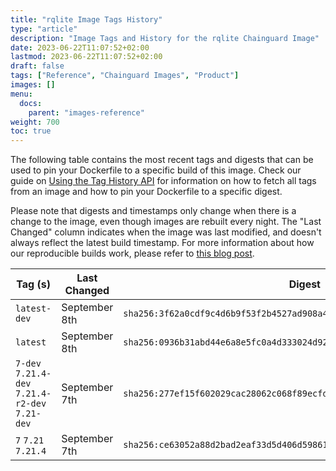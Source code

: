 ```yaml
---
title: "rqlite Image Tags History"
type: "article"
description: "Image Tags and History for the rqlite Chainguard Image"
date: 2023-06-22T11:07:52+02:00
lastmod: 2023-06-22T11:07:52+02:00
draft: false
tags: ["Reference", "Chainguard Images", "Product"]
images: []
menu:
  docs:
    parent: "images-reference"
weight: 700
toc: true
---
```


The following table contains the most recent tags and digests that can be used to pin your Dockerfile to a specific build of this image. Check our guide on [Using the Tag History API](/chainguard/chainguard-images/using-the-tag-history-api/) for information on how to fetch all tags from an image and how to pin your Dockerfile to a specific digest.

Please note that digests and timestamps only change when there is a change to the image, even though images are rebuilt every night. The "Last Changed" column indicates when the image was last modified, and doesn't always reflect the latest build timestamp. For more information about how our reproducible builds work, please refer to [this blog post](https://www.chainguard.dev/unchained/reproducing-chainguards-reproducible-image-builds).

| Tag (s)                                          | Last Changed  | Digest                                                                    |
|--------------------------------------------------|---------------|---------------------------------------------------------------------------|
|  `latest-dev`                                    | September 8th | `sha256:3f62a0cdf9c4d6b9f53f2b4527ad908a465a3409887b2495c1264c505e86ba1e` |
|  `latest`                                        | September 8th | `sha256:0936b31abd44e6a8e5fc0a4d333024d92428785966962c15f85ea6cbec14d4ab` |
|  `7-dev` `7.21.4-dev` `7.21.4-r2-dev` `7.21-dev` | September 7th | `sha256:277ef15f602029cac28062c068f89ecfd38199e5ad9141fc3900569b0baf5763` |
|  `7` `7.21` `7.21.4`                             | September 7th | `sha256:ce63052a88d2bad2eaf33d5d406d598617f771ddc1c08980a9c9ae579b06abff` |
